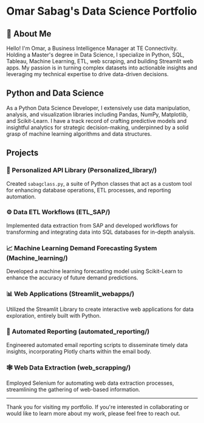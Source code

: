 # Omar Sabag's Data Science Portfolio

##  :bust_in_silhouette: About Me

Hello! I'm Omar, a Business Intelligence Manager at TE Connectivity. Holding a Master's degree in Data Science, I specialize in Python, SQL, Tableau, Machine Learning, ETL, web scraping, and building Streamlit web apps. My passion is in turning complex datasets into actionable insights and leveraging my technical expertise to drive data-driven decisions.

## Python and Data Science

As a Python Data Science Developer, I extensively use data manipulation, analysis, and visualization libraries including Pandas, NumPy, Matplotlib, and Scikit-Learn. I have a track record of crafting predictive models and insightful analytics for strategic decision-making, underpinned by a solid grasp of machine learning algorithms and data structures.

## Projects

### :snake: Personalized API Library (Personalized_library/)
Created `sabagclass.py`, a suite of Python classes that act as a custom tool for enhancing database operations, ETL processes, and reporting automation.

### :gear: Data ETL Workflows (ETL_SAP/)
Implemented data extraction from SAP and developed workflows for transforming and integrating data into SQL databases for in-depth analysis.

### :chart_with_upwards_trend: Machine Learning Demand Forecasting System (Machine_learning/)
Developed a machine learning forecasting model using Scikit-Learn to enhance the accuracy of future demand predictions.

### :bar_chart: Web Applications (Streamlit_webapps/)
Utilized the Streamlit Library to create interactive web applications for data exploration, entirely built with Python.

### :envelope_with_arrow: Automated Reporting (automated_reporting/)
Engineered automated email reporting scripts to disseminate timely data insights, incorporating Plotly charts within the email body.

### :spider_web: Web Data Extraction (web_scrapping/)
Employed Selenium for automating web data extraction processes, streamlining the gathering of web-based information.

---

Thank you for visiting my portfolio. If you're interested in collaborating or would like to learn more about my work, please feel free to reach out.
